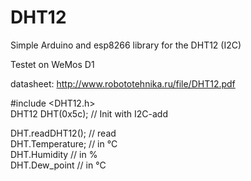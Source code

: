 # DHT12
Simple Arduino and esp8266 library for the DHT12 (I2C)  

Testet on WeMos D1  

datasheet: http://www.robototehnika.ru/file/DHT12.pdf  

#include <DHT12.h>  
DHT12 DHT(0x5c);  // Init with I2C-add  

DHT.readDHT12();    // read   
DHT.Temperature;    // in °C  
DHT.Humidity            // in %  
DHT.Dew_point        // in °C  
